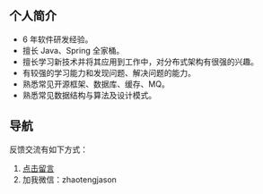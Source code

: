 ## 个人简介
* 6 年软件研发经验。
* 擅长 Java、Spring 全家桶。
* 擅长学习新技术并将其应用到工作中，对分布式架构有很强的兴趣。
* 有较强的学习能力和发现问题、解决问题的能力。
* 熟悉常见开源框架、数据库、缓存、MQ。
* 熟悉常见数据结构与算法及设计模式。

## 导航
反馈交流有如下方式：
1. [点击留言](https://github.com/xttgithub/blog/issues)
2. 加我微信：zhaotengjason

